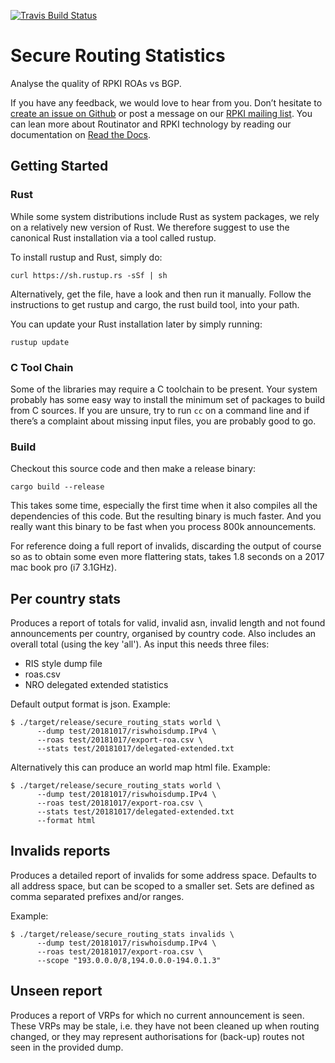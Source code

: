 [![Travis Build Status](https://travis-ci.com/NLnetLabs/secure-routing-stats.svg?branch=master)](https://travis-ci.com/NLnetLabs/secure-routing-stats)

# Secure Routing Statistics

Analyse the quality of RPKI ROAs vs BGP.

If you have any feedback, we would love to hear from you. Don’t hesitate to
[create an issue on Github](https://github.com/NLnetLabs/secure-routing-stats/issues/new)
or post a message on our [RPKI mailing list](https://nlnetlabs.nl/mailman/listinfo/rpki). 
You can lean more about Routinator and RPKI technology by reading our documentation on 
[Read the Docs](https://rpki.readthedocs.io/).

## Getting Started

### Rust

While some system distributions include Rust as system packages, we rely on a
relatively new version of Rust. We therefore suggest to use the canonical 
Rust installation via a tool called rustup.

To install rustup and Rust, simply do:
```
curl https://sh.rustup.rs -sSf | sh
```
Alternatively, get the file, have a look and then run it manually. Follow the instructions to get rustup and cargo, the rust build tool, into your path.

You can update your Rust installation later by simply running:
```
rustup update 
```

### C Tool Chain

Some of the libraries may require a C toolchain to be present. Your system 
probably has some easy way to install the minimum set of packages to build 
from C sources. If you are unsure, try to run ```cc``` on a command line and if 
there’s a complaint about missing input files, you are probably good to go.

### Build

Checkout this source code and then make a release binary:

```
cargo build --release
```

This takes some time, especially the first time when it also compiles all the
dependencies of this code. But the resulting binary is much faster. And you 
really want this binary to be fast when you process 800k announcements.

For reference doing a full report of invalids, discarding the output of 
course so as to obtain some even more flattering stats, takes 1.8 seconds on 
a 2017 mac book pro (i7 3.1GHz).

## Per country stats

Produces a report of totals for valid, invalid asn, invalid length and not 
found announcements per country, organised by country code. Also includes an
overall total (using the key 'all'). As input this needs three files:
* RIS style dump file
* roas.csv
* NRO delegated extended statistics

Default output format is json. Example:
```
$ ./target/release/secure_routing_stats world \
      --dump test/20181017/riswhoisdump.IPv4 \
      --roas test/20181017/export-roa.csv \
      --stats test/20181017/delegated-extended.txt 
```

Alternatively this can produce an world map html file. Example:
```
$ ./target/release/secure_routing_stats world \
      --dump test/20181017/riswhoisdump.IPv4 \
      --roas test/20181017/export-roa.csv \
      --stats test/20181017/delegated-extended.txt
      --format html
```

## Invalids reports

Produces a detailed report of invalids for some address space. Defaults to all
address space, but can be scoped to a smaller set. Sets are defined as comma 
separated prefixes and/or ranges.

Example:
```
$ ./target/release/secure_routing_stats invalids \
      --dump test/20181017/riswhoisdump.IPv4 \
      --roas test/20181017/export-roa.csv \
      --scope "193.0.0.0/8,194.0.0.0-194.0.1.3"
```

## Unseen report

Produces a report of VRPs for which no current announcement is seen. These 
VRPs may be stale, i.e. they have not been cleaned up when routing changed, 
or they may represent authorisations for (back-up) routes not seen in the 
provided dump.
